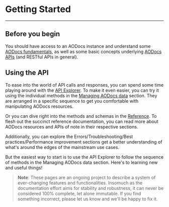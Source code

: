 # Getting Started
---

## Before you begin

You should have access to an AODocs instance and understand some  [AODocs fundamentals](/docs/aodocs-staging.altirnao.com/1/c/Fundamentals/Basics%20of%20AODocs), as well as some basic concepts underlying [AODocs APIs](/docs/aodocs-staging.altirnao.com/1/c/Basics%20of%20AODocs%20APIs) (and RESTful APIs in general).

## Using the API

To ease into the world of API calls and responses, you can spend some time playing around with the [API Explorer](/docs/aodocs-staging.altirnao.com/1/routes/document/v1/%7BdocumentId%7D/get).  To make it even easier, you can try it using the individual methods in the [Managing AODocs data](/docs/aodocs-staging.altirnao.com/1/c/Fundamentals/Overview) section.  They are arranged in a specific sequence to get you comfortable with manipulating AODocs resources.

Or you can dive right into the methods and schemas in the [Reference](/docs/aodocs-staging.altirnao.com/1/overview).  To flesh out the succinct reference documentation, you can read more about AODocs resources and APIs of note in their respective sections.

Additionally, you can explore the Errors/Troubleshooting/Best practices/Performance improvement sections get a better understanding of what's around the edges of the mainstream use cases.

But the easiest way to start is to use the API Explorer to follow the sequence of methods in the Managing AODocs data section.  Here's to learning new and useful things!



> **Note**: These pages are an ongoing project to describe a system of ever-changing features and functionalities.  Insomuch as the documentation effort aims for stability and robustness, it can never be considered 100% complete, let alone immutable.  If you find something incorrect, please let us know and we'll be happy to fix it.

